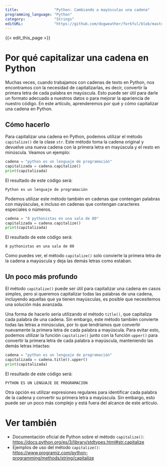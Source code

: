 ```yaml
---
title:                "Python: Cambiando a mayúsculas una cadena"
programming_language: "Python"
category:             "Strings"
editURL:              "https://github.com/dogweather/forkful/blob/master/content/es/python/capitalizing-a-string.md"
---
```


{{< edit_this_page >}}

# Por qué capitalizar una cadena en Python

Muchas veces, cuando trabajamos con cadenas de texto en Python, nos encontramos con la necesidad de capitalizarlas, es decir, convertir la primera letra de cada palabra en mayúscula. Esto puede ser útil para darle un formato adecuado a nuestros datos o para mejorar la apariencia de nuestro código. En este artículo, aprenderemos por qué y cómo capitalizar una cadena en Python.

## Cómo hacerlo

Para capitalizar una cadena en Python, podemos utilizar el método `capitalize()` de la clase `str`. Este método toma la cadena original y devuelve una nueva cadena con la primera letra en mayúscula y el resto en minúscula. Veamos un ejemplo:

```Python
cadena = "python es un lenguaje de programación"
capitalizada = cadena.capitalize()
print(capitalizada)
```

El resultado de este código será:

```
Python es un lenguaje de programación
```

Podemos utilizar este método también en cadenas que contengan palabras con mayúsculas, e incluso en cadenas que contengan caracteres especiales o números.

```Python
cadena = "8 pythonistas en una sala de 80"
capitalizada = cadena.capitalize()
print(capitalizada)
```

El resultado de este código será:

```
8 pythonistas en una sala de 80
```

Como puedes ver, el método `capitalize()` solo convierte la primera letra de la cadena a mayúscula y deja las demás letras como estaban.

## Un poco más profundo

El método `capitalize()` puede ser útil para capitalizar una cadena en casos simples, pero si queremos capitalizar todas las palabras de una cadena, incluyendo aquellas que ya tienen mayúsculas, es posible que necesitemos una solución más avanzada.

Una forma de hacerlo sería utilizando el método `title()`, que capitaliza cada palabra de una cadena. Sin embargo, este método también convierte todas las letras a minúsculas, por lo que tendríamos que convertir nuevamente la primera letra de cada palabra a mayúscula. Para evitar esto, podemos utilizar la función `capitalize()` junto con la función `upper()` para convertir la primera letra de cada palabra a mayúscula, manteniendo las demás letras intactas:

```Python
cadena = "python es un lenguaje de programación"
capitalizada = cadena.title().upper()
print(capitalizada)
```

El resultado de este código será:

```
PYTHON ES UN LENGUAJE DE PROGRAMACIÓN
```

Otra opción es utilizar expresiones regulares para identificar cada palabra de la cadena y convertir su primera letra a mayúscula. Sin embargo, esto puede ser un poco más complejo y está fuera del alcance de este artículo.

# Ver también

- Documentación oficial de Python sobre el método `capitalize()`: https://docs.python.org/es/3/library/stdtypes.html#str.capitalize
- Ejemplos de uso del método `capitalize()`: https://www.programiz.com/python-programming/methods/string/capitalize
